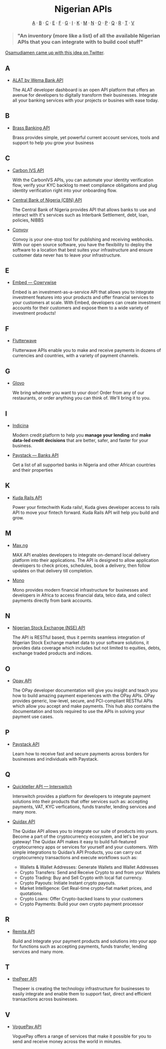 <h1 align="center">Nigerian APIs</h1>

<p align="center">
   <a href="#a">A</a> &#183; <a href="#b">B</a> &#183; <a href="#c">C</a> &#183; <a href="#e">E</a> &#183; <a href="#f">F</a> &#183; <a href="#g">G</a> &#183; <a href="#i">I</a> &#183; <a href="#k">K</a> &#183; <a href="#m">M</a> &#183; <a href="#n">N</a> &#183; <a href="#o">O</a> &#183; <a href="#p">P</a> &#183; <a href="#q">Q</a> &#183; <a href="#r">R</a> &#183; <a href="#t">T</a> &#183; <a href="#v">V</a>
</p>

> ### "An inventory (more like a list) of all the available Nigerian APIs that you can integrate with to build cool stuff"

[Osamudiamen came up with this idea on Twitter](https://twitter.com/imasuen_design/status/1621499181201489921).

## A

- [ALAT by Wema Bank API](https://alat.ng/developer/)

  The ALAT developer dashboard is an open API platform that offers an avenue for developers to digitally transform their businesses. Integrate all your banking services with your projects or busines with ease today.

## B

- [Brass Banking API](https://docs.trybrass.com/reference/getting-started-with-your-api)

  Brass provides simple, yet powerful current account services, tools and support to help you grow your business

## C

- [Carbon IVS API](https://carbonivs.co/developers)

  With the CarbonIVS APIs, you can automate your identity verification flow, verify your KYC backlog to meet compliance obligations and plug identity verification right into your onboarding flow.

- [Central Bank of Nigeria (CBN) API](https://developer.cbn.gov.ng)

  The Central Bank of Nigeria provides API that allows banks to use and interact with it's services such as Interbank Settlement, debt, loan, policies, NIBBS

- [Convoy](https://getconvoy.io/docs/)

  Convoy is your one-stop tool for publishing and receiving webhooks. With our open source software, you have the flexibility to deploy the software to a location that best suites your infrastructure and ensure customer data never has to leave your infrastructure.

## E

<!-- - [EasyTax API](https://docs.easytax.ng) -->

- [Embed &mdash; Cowrywise](https://developers.cowrywise.com/)

  Embed is an investment-as-a-service API that allows you to integrate investment features into your products and offer financial services to your customers at scale. With Embed, developers can create investment accounts for their customers and expose them to a wide variety of investment products!

## F

- [Flutterwave](https://developer.flutterwave.com/docs/getting-started)

  Flutterwave APIs enable you to make and receive payments in dozens of currencies and countries, with a variety of payment channels.

## G

<!-- - [GlobalPAY API](https://docs.globalpay.com.ng/) -->

- [Glovo](https://apitracker.io/a/glovoapp)

  We bring whatever you want to your door! Order from any of our restaurants, or order anything you can think of. We'll bring it to you.

## I

- [Indicina](https://developers.indicina.co/docs)

  Modern credit platform to help you **manage your lending** and **make data-led credit decisions** that are better, safer, and faster for your business.

- [Paystack &mdash; Banks API](https://paystack.com/docs/api/#miscellaneous-bank)

  Get a list of all supported banks in Nigeria and other African countries and their properties

## K

- [Kuda Rails API](https://developers.indicina.co/docs)

  Power your fintechwith Kuda rails!, Kuda gives developer access to rails API to move your fintech forward. Kuda Rails API will help you build and grow.

## M

- [Max.ng](https://maxv1.docs.apiary.io/#)

  MAX API enables developers to integrate on-demand local delivery platform into their applications. The API is designed to allow application developers to check prices, schedules, book a delivery, then follow updates on that delivery till completion.

- [Mono](https://mono.co/developers)

  Mono provides modern financial infrastructure for businesses and developers in Africa to access financial data, telco data, and collect payments directly from bank accounts.

## N

- [Nigerian Stock Exchange (NSE) API](http://marketdataapi.nse.com.ng/Home/Docs)

  The API is RESTful based, thus it permits seamless integration of Nigerian Stock Exchange market data to your software solutions, it provides data coverage which includes but not limited to equities, debts, exchange traded products and indices.

## O

- [Opay API](http://marketdataapi.nse.com.ng/Home/Docs)

  The OPay developer documentation will give you insight and teach you how to build amazing payment experiences with the OPay APIs. OPay provides generic, low-level, secure, and PCI-compliant RESTful APIs which allow you accept and make payments. This hub also contains the documentation and tools required to use the APIs in solving your payment use cases.

## P

- [Paystack API](https://developers.paystack.com)

  Learn how to receive fast and secure payments across borders for businesses and individuals with Paystack.

## Q

- [Quickteller API &mdash; Interswitch](https://developer.interswitchgroup.com/docs/quickteller)

  Interswitch provides a platform for developers to integrate payment solutions into their products that offer services such as: accepting payments, VAT, KYC verfications, funds transfer, lending services and many more.
  
- [Quidax API](https://www.quidax.com/c/products/api/)

  The Quidax API allows you to integrate our suite of products into yours. Become a part of the cryptocurrency ecosystem, and let's be your gateway! The Quidax API makes it easy to build full-featured cryptocurrency apps or services for yourself and your customers. With simple integrations to Quidax’s API Products, you can carry out cryptocurrency transactions and execute workflows such as: 
   - Wallets & Wallet Addresses: Generate Wallets and Wallet Addresses
   - Crypto Transfers: Send and Receive Crypto to and from your Wallets
   - Crypto Trading: Buy and Sell Crypto with local fiat currency.
   - Crypto Payouts: Initiate Instant crypto payouts.
   - Market Intelligence: Get Real-time crypto-fiat market prices, and quotations.
   - Crypto Loans: Offer Crypto-backed loans to your customers
   - Crypto Payments: Build your own crypto payment processor

## R

- [Remita API](https://www.remita.net/developers/)

  Build and Integrate your payment products and solutions into your app for functions such as accepting payments, funds transfer, lending services and many more.

## T

- [thePeer API](https://docs.thepeer.co/)

  Thepeer is creating the technology infrastructure for businesses to easily integrate and enable them to support fast, direct and efficient transactions across businesses.

## V

- [VoguePay API](https://voguepay.com/developers/apis)

  VoguePay offers a range of services that make it possible for you to send and receive money across the world in minutes.
